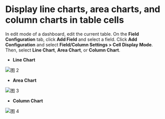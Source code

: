 # Display line charts, area charts, and column charts in table cells

In edit mode of a dashboard, edit the current table. On the **Field Configuration** tab, click **Add Field** and select a field. Click **Add Configuration** and select **Field/Column Settings > Cell Display Mode**. Then, select **Line Chart**, **Area Chart**, or **Column Chart**.

- **Line Chart**

![图 2](/img/src/visulization/tablePro/setCharts/setCharts2.png) 

- **Area Chart**

![图 3](/img/src/visulization/tablePro/setCharts/setCharts3.png) 

- **Column Chart**

![图 4](/img/src/visulization/tablePro/setCharts/setCharts4.png) 